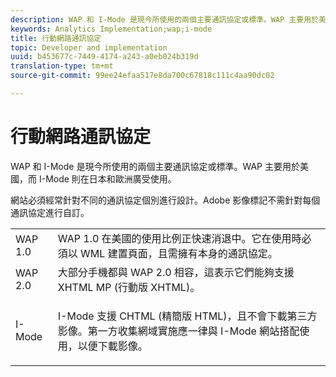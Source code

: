 ```yaml
---
description: WAP 和 I-Mode 是現今所使用的兩個主要通訊協定或標準。WAP 主要用於美國，而 I-Mode 則在日本和歐洲廣受使用。
keywords: Analytics Implementation;wap;i-mode
title: 行動網路通訊協定
topic: Developer and implementation
uuid: b453677c-7449-4174-a243-a0eb024b319d
translation-type: tm+mt
source-git-commit: 99ee24efaa517e8da700c67818c111c4aa90dc02

---
```



# 行動網路通訊協定

WAP 和 I-Mode 是現今所使用的兩個主要通訊協定或標準。WAP 主要用於美國，而 I-Mode 則在日本和歐洲廣受使用。

網站必須經常針對不同的通訊協定個別進行設計。Adobe 影像標記不需針對每個通訊協定進行自訂。

<table id="table_EBE71664615F48E28B05C767ABDA062B"> 
 <tbody> 
  <tr> 
   <td colname="col1"> WAP 1.0 </td> 
   <td colname="col2"> WAP 1.0 在美國的使用比例正快速消退中。它在使用時必須以 WML 建置頁面，且需擁有本身的通訊協定。 </td> 
  </tr> 
  <tr> 
   <td colname="col1"> WAP 2.0 </td> 
   <td colname="col2"> 大部分手機都與 WAP 2.0 相容，這表示它們能夠支援 XHTML MP (行動版 XHTML)。 </td> 
  </tr> 
  <tr> 
   <td colname="col1"> I-Mode </td> 
   <td colname="col2"> <p> I-Mode 支援 CHTML (精簡版 HTML)，且不會下載第三方影像。第一方收集網域實施應一律與 I-Mode 網站搭配使用，以便下載影像。 </p> </td> 
  </tr> 
 </tbody> 
</table>

